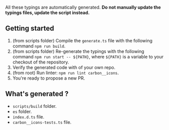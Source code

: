 All these typings are automatically generated.
**Do not manually update the typings files, update the script instead.**

## Getting started
1. (from scripts folder) Compile the `generate.ts` file with the following command `npm run build`.
2. (from scripts folder) Re-generate the typings with the following command `npm run start -- ${PATH}`, where `${PATH}` is a variable to your checkout of the repository.
3. Verify the generated code with of your own repo.
4. (from root) Run linter: `npm run lint carbon__icons`.
5. You're ready to propose a new PR.

## What's generated ?
* `scripts/build` folder.
* `es` folder.
* `index.d.ts` file.
* `carbon__icons-tests.ts` file.
